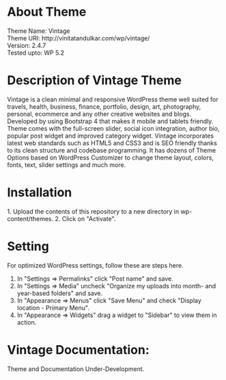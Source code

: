 <h1>About Theme</h1>
Theme Name: Vintage<br/>
Theme URI: http://vinitatandulkar.com/wp/vintage/ <br/>
Version: 2.4.7 <br/>
Tested upto: WP 5.2 <br/>

<h1>Description of Vintage Theme</h1>
Vintage is a clean minimal and responsive WordPress theme well suited for travels, health, business, finance, portfolio, design, art, photography, personal, ecommerce and any other creative websites and blogs. Developed by using Bootstrap 4 that makes it mobile and tablets friendly. Theme comes with the full-screen slider, social icon integration, author bio, popular post widget and improved category widget. Vintage incorporates latest web standards such as HTML5 and CSS3 and is SEO friendly thanks to its clean structure and codebase programming. It has dozens of Theme Options based on WordPress Customizer to change theme layout, colors, fonts, text, slider settings and much more. 

<h1>Installation</h1>
1. Upload the contents of this repository to a new directory in wp-content/themes.
2. Click on "Activate".

<h1>Setting</h1>
For optimized WordPress settings, follow these are steps here.

1. In "Settings => Permalinks" click "Post name" and save.
2. In "Settings => Media" uncheck "Organize my uploads into month- and year-based folders" and save.
3. In "Appearance => Menus" click "Save Menu" and check "Display location - Primary Menu".
4. In "Appearance => Widgets" drag a widget to "Sidebar" to view them in action.

<h1>Vintage Documentation:</h1>

Theme and Documentation Under-Development.

